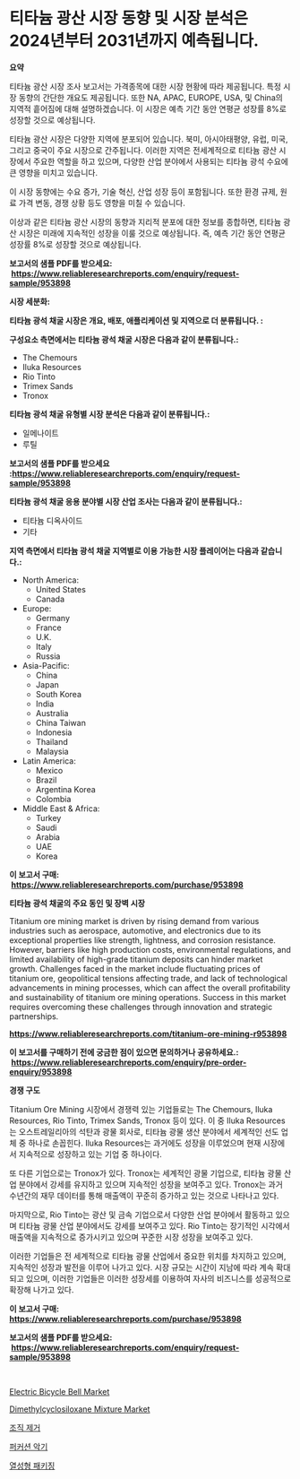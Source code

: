 <p><h1>티타늄 광산 시장 동향 및 시장 분석은 2024년부터 2031년까지 예측됩니다.</h1></p><p><strong>요약</strong></p>
<p><p>티타늄 광산 시장 조사 보고서는 가격종목에 대한 시장 현황에 따라 제공됩니다. 특정 시장 동향의 간단한 개요도 제공됩니다. 또한 NA, APAC, EUROPE, USA, 및 China의 지역적 흩어짐에 대해 설명하겠습니다. 이 시장은 예측 기간 동안 연평균 성장률 8%로 성장할 것으로 예상됩니다.</p><p>티타늄 광산 시장은 다양한 지역에 분포되어 있습니다. 북미, 아시아태평양, 유럽, 미국, 그리고 중국이 주요 시장으로 간주됩니다. 이러한 지역은 전세계적으로 티타늄 광산 시장에서 주요한 역할을 하고 있으며, 다양한 산업 분야에서 사용되는 티타늄 광석 수요에 큰 영향을 미치고 있습니다.</p><p>이 시장 동향에는 수요 증가, 기술 혁신, 산업 성장 등이 포함됩니다. 또한 환경 규제, 원료 가격 변동, 경쟁 상황 등도 영향을 미칠 수 있습니다.</p><p>이상과 같은 티타늄 광산 시장의 동향과 지리적 분포에 대한 정보를 종합하면, 티타늄 광산 시장은 미래에 지속적인 성장을 이룰 것으로 예상됩니다. 즉, 예측 기간 동안 연평균 성장률 8%로 성장할 것으로 예상됩니다.</p></p>
<p><strong>보고서의 샘플 PDF를 받으세요: &nbsp;<a href="https://www.reliableresearchreports.com/enquiry/request-sample/953898">https://www.reliableresearchreports.com/enquiry/request-sample/953898</a></strong></p>
<p><strong>시장 세분화:</strong></p>
<p><strong> 티타늄 광석 채굴 시장은 개요, 배포, 애플리케이션 및 지역으로 더 분류됩니다. :</strong></p>
<p><strong>구성요소 측면에서는 티타늄 광석 채굴 시장은 다음과 같이 분류됩니다.:</strong></p>
<p><ul><li>The Chemours</li><li>Iluka Resources</li><li>Rio Tinto</li><li>Trimex Sands</li><li>Tronox</li></ul></p>
<p><strong> 티타늄 광석 채굴 유형별 시장 분석은 다음과 같이 분류됩니다.:</strong></p>
<p><ul><li>일메나이트</li><li>루틸</li></ul></p>
<p><strong>보고서의 샘플 PDF를 받으세요 :<a href="https://www.reliableresearchreports.com/enquiry/request-sample/953898">https://www.reliableresearchreports.com/enquiry/request-sample/953898</a></strong></p>
<p><strong> 티타늄 광석 채굴 응용 분야별 시장 산업 조사는 다음과 같이 분류됩니다.:</strong></p>
<p><ul><li>티타늄 디옥사이드</li><li>기타</li></ul></p>
<p><strong>지역 측면에서 티타늄 광석 채굴 지역별로 이용 가능한 시장 플레이어는 다음과 같습니다.:</strong></p>
<p><ul>
    <li>
        North America:
        <ul>
            <li>United States</li>
            <li>Canada</li>
        </ul>
    </li>
    <li>
        Europe:
        <ul>
            <li>Germany</li>
            <li>France</li>
            <li>U.K.</li>
            <li>Italy</li>
            <li>Russia</li>
        </ul>
    </li>
    <li>
        Asia-Pacific:
        <ul>
            <li>China</li>
            <li>Japan</li>
            <li>South Korea</li>
            <li>India</li>
            <li>Australia</li>
            <li>China Taiwan</li>
            <li>Indonesia</li>
            <li>Thailand</li>
            <li>Malaysia</li>
        </ul>
    </li>
    <li>
        Latin America:
        <ul>
            <li>Mexico</li>
            <li>Brazil</li>
            <li>Argentina Korea</li>
            <li>Colombia</li>
        </ul>
    </li>
    <li>
        Middle East & Africa:
        <ul>
            <li>Turkey</li>
            <li>Saudi</li>
            <li>Arabia</li>
            <li>UAE</li>
            <li>Korea</li>
        </ul>
    </li>
    </ul></p>
<p><strong>이 보고서 구매: &nbsp;<a href="https://www.reliableresearchreports.com/purchase/953898">https://www.reliableresearchreports.com/purchase/953898</a></strong></p>
<p><strong>티타늄 광석 채굴의 주요 동인 및 장벽 시장</strong></p>
<p><p>Titanium ore mining market is driven by rising demand from various industries such as aerospace, automotive, and electronics due to its exceptional properties like strength, lightness, and corrosion resistance. However, barriers like high production costs, environmental regulations, and limited availability of high-grade titanium deposits can hinder market growth. Challenges faced in the market include fluctuating prices of titanium ore, geopolitical tensions affecting trade, and lack of technological advancements in mining processes, which can affect the overall profitability and sustainability of titanium ore mining operations. Success in this market requires overcoming these challenges through innovation and strategic partnerships.</p></p>
<p><strong><a href="https://www.reliableresearchreports.com/titanium-ore-mining-r953898">https://www.reliableresearchreports.com/titanium-ore-mining-r953898</a></strong></p>
<p><strong>이 보고서를 구매하기 전에 궁금한 점이 있으면 문의하거나 공유하세요.: &nbsp;<a href="https://www.reliableresearchreports.com/enquiry/pre-order-enquiry/953898">https://www.reliableresearchreports.com/enquiry/pre-order-enquiry/953898</a></strong></p>
<p><strong>경쟁 구도</strong></p>
<p><p>Titanium Ore Mining 시장에서 경쟁력 있는 기업들로는 The Chemours, Iluka Resources, Rio Tinto, Trimex Sands, Tronox 등이 있다. 이 중 Iluka Resources는 오스트레일리아의 석탄과 광물 회사로, 티타늄 광물 생산 분야에서 세계적인 선도 업체 중 하나로 손꼽힌다. Iluka Resources는 과거에도 성장을 이루었으며 현재 시장에서 지속적으로 성장하고 있는 기업 중 하나이다.</p><p>또 다른 기업으로는 Tronox가 있다. Tronox는 세계적인 광물 기업으로, 티타늄 광물 산업 분야에서 강세를 유지하고 있으며 지속적인 성장을 보여주고 있다. Tronox는 과거 수년간의 재무 데이터를 통해 매출액이 꾸준히 증가하고 있는 것으로 나타나고 있다.</p><p>마지막으로, Rio Tinto는 광산 및 금속 기업으로서 다양한 산업 분야에서 활동하고 있으며 티타늄 광물 산업 분야에서도 강세를 보여주고 있다. Rio Tinto는 장기적인 시각에서 매출액을 지속적으로 증가시키고 있으며 꾸준한 시장 성장을 보여주고 있다.</p><p>이러한 기업들은 전 세계적으로 티타늄 광물 산업에서 중요한 위치를 차지하고 있으며, 지속적인 성장과 발전을 이루어 나가고 있다. 시장 규모는 시간이 지남에 따라 계속 확대되고 있으며, 이러한 기업들은 이러한 성장세를 이용하여 자사의 비즈니스를 성공적으로 확장해 나가고 있다.</p></p>
<p><strong>이 보고서 구매: &nbsp; <a href="https://www.reliableresearchreports.com/purchase/953898">https://www.reliableresearchreports.com/purchase/953898</a></strong></p>
<p><strong>보고서의 샘플 PDF를 받으세요: &nbsp;<a href="https://www.reliableresearchreports.com/enquiry/request-sample/953898">https://www.reliableresearchreports.com/enquiry/request-sample/953898</a></strong><strong></strong></p>
<p>&nbsp;</p>
<p><p><a href="https://issuu.com/reportprime-2/docs/electric-bicycle-bell-market-size-2030.pptx">Electric Bicycle Bell Market</a></p><p><a href="https://www.linkedin.com/pulse/dimethylcyclosiloxane-mixture-market-centers-aspects-growth-share-5d7ye">Dimethylcyclosiloxane Mixture Market</a></p><p><a href="https://github.com/chupp85/Market-Research-Report-List-1/blob/main/219157074878.md">조직 제거</a></p><p><a href="https://medium.com/@heatherelasquez5675/%ED%83%80%EC%95%85%EA%B8%B0-%EC%95%85%EA%B8%B0-%EC%8B%9C%EC%9E%A5-%EB%B3%B4%EA%B3%A0%EC%84%9C%EB%8A%94-%EC%9D%B4-%EC%8B%9C%EC%9E%A5%EC%9D%98-%EC%B5%9C%EC%8B%A0-%ED%8A%B8%EB%A0%8C%EB%93%9C%EC%99%80-%EC%84%B1%EC%9E%A5-%EA%B8%B0%ED%9A%8C%EB%A5%BC-%EB%B0%9D%ED%98%80%EC%A4%8D%EB%8B%88%EB%8B%A4-dcbd9c4f93be">퍼커션 악기</a></p><p><a href="https://github.com/JackieFauhey9089475/Market-Research-Report-List-1/blob/main/658588474877.md">열성형 패키징</a></p></p>